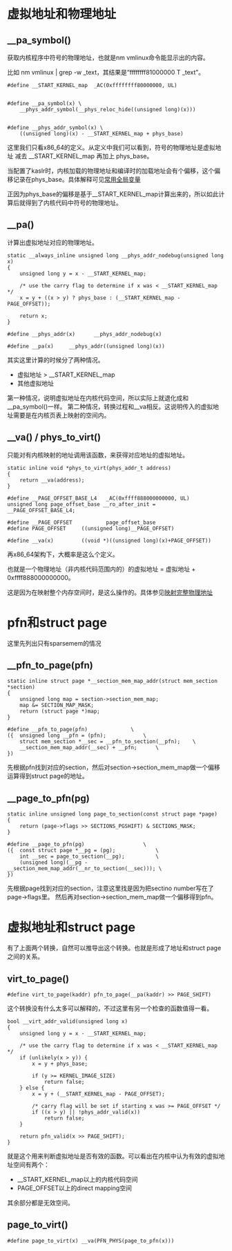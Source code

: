 # 虚拟地址和物理地址

## __pa_symbol()

获取内核程序中符号的物理地址，也就是nm vmlinux命令能显示出的内容。

比如 nm vmlinux | grep -w _text，其结果是“ffffffff81000000 T _text”。

```
#define __START_KERNEL_map	_AC(0xffffffff80000000, UL)


#define __pa_symbol(x) \
	__phys_addr_symbol(__phys_reloc_hide((unsigned long)(x)))


#define __phys_addr_symbol(x) \
	((unsigned long)(x) - __START_KERNEL_map + phys_base)
```

这里我们只看x86_64的定义。从定义中我们可以看到，符号的物理地址是虚拟地址 减去 __START_KERNEL_map 再加上 phys_base。

当配置了kaslr时，内核加载的物理地址和编译时的加载地址会有个偏移，这个偏移记录在phys_base。具体解释可见[常用全局变量][1]

正因为phys_base的偏移是基于__START_KERNEL_map计算出来的，所以如此计算后就得到了内核代码中符号的物理地址。

## __pa()

计算出虚拟地址对应的物理地址。

```
static __always_inline unsigned long __phys_addr_nodebug(unsigned long x)
{
	unsigned long y = x - __START_KERNEL_map;

	/* use the carry flag to determine if x was < __START_KERNEL_map */
	x = y + ((x > y) ? phys_base : (__START_KERNEL_map - PAGE_OFFSET));

	return x;
}

#define __phys_addr(x)		__phys_addr_nodebug(x)

#define __pa(x)		__phys_addr((unsigned long)(x))
```

其实这里计算的时候分了两种情况。

* 虚拟地址 > __START_KERNEL_map
* 其他虚拟地址

第一种情况，说明虚拟地址在内核代码空间，所以实际上就退化成和__pa_symbol()一样。
第二种情况，转换过程和__va相反。这说明传入的虚拟地址需要是在内核页表上映射的空间内。

## __va() / phys_to_virt()

只能对有内核映射的地址调用该函数，来获得对应地址的虚拟地址。

```
static inline void *phys_to_virt(phys_addr_t address)
{
	return __va(address);
}

#define __PAGE_OFFSET_BASE_L4	_AC(0xffff888000000000, UL)
unsigned long page_offset_base __ro_after_init = __PAGE_OFFSET_BASE_L4;

#define __PAGE_OFFSET           page_offset_base
#define PAGE_OFFSET		((unsigned long)__PAGE_OFFSET)

#define __va(x)			((void *)((unsigned long)(x)+PAGE_OFFSET))
```

再x86_64架构下，大概率是这么个定义。

也就是一个物理地址（非内核代码范围内的）的虚拟地址 = 虚拟地址 + 0xffff888000000000。

这是因为在映射整个内存空间时，是这么操作的。具体参见[映射完整物理地址][2]

# pfn和struct page

这里先列出只有sparsemem的情况

## __pfn_to_page(pfn)

```
static inline struct page *__section_mem_map_addr(struct mem_section *section)
{
	unsigned long map = section->section_mem_map;
	map &= SECTION_MAP_MASK;
	return (struct page *)map;
}

#define __pfn_to_page(pfn)				\
({	unsigned long __pfn = (pfn);			\
	struct mem_section *__sec = __pfn_to_section(__pfn);	\
	__section_mem_map_addr(__sec) + __pfn;		\
})
```

先根据pfn找到对应的section，然后对section->section_mem_map做一个偏移运算得到struct page的地址。

## __page_to_pfn(pg)

```
static inline unsigned long page_to_section(const struct page *page)
{
	return (page->flags >> SECTIONS_PGSHIFT) & SECTIONS_MASK;
}

#define __page_to_pfn(pg)					\
({	const struct page *__pg = (pg);				\
	int __sec = page_to_section(__pg);			\
	(unsigned long)(__pg - __section_mem_map_addr(__nr_to_section(__sec)));	\
})
```

先根据page找到对应的section，注意这里找是因为把sectino number写在了page->flags里。
然后再对section->section_mem_map做一个偏移得到pfn。

# 虚拟地址和struct page

有了上面两个转换，自然可以推导出这个转换。也就是形成了地址和struct page之间的关系。

## virt_to_page()

```
#define virt_to_page(kaddr)	pfn_to_page(__pa(kaddr) >> PAGE_SHIFT)
```

这个转换没有什么太多可以解释的，不过这里有另一个检查的函数值得一看。

```
bool __virt_addr_valid(unsigned long x)
{
	unsigned long y = x - __START_KERNEL_map;

	/* use the carry flag to determine if x was < __START_KERNEL_map */
	if (unlikely(x > y)) {
		x = y + phys_base;

		if (y >= KERNEL_IMAGE_SIZE)
			return false;
	} else {
		x = y + (__START_KERNEL_map - PAGE_OFFSET);

		/* carry flag will be set if starting x was >= PAGE_OFFSET */
		if ((x > y) || !phys_addr_valid(x))
			return false;
	}

	return pfn_valid(x >> PAGE_SHIFT);
}
```

就是这个用来判断虚拟地址是否有效的函数。可以看出在内核中认为有效的虚拟地址空间有两个：

* __START_KERNEL_map以上的内核代码空间
* PAGE_OFFSET以上的direct mapping空间

其余部分都是无效空间。

## page_to_virt()

```
#define page_to_virt(x)	__va(PFN_PHYS(page_to_pfn(x)))
```

[1]: /mm/common/00_global_variable.md
[2]: /kernel_pagetable/04-map_whole_memory.md